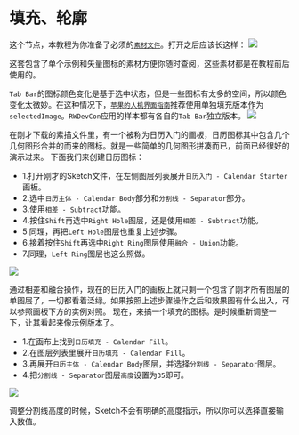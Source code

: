 # 填充、轮廓

这个节点，本教程为你准备了必须的[`素材文件`](http://cdn5.raywenderlich.com/wp-content/uploads/2015/10/RWDevConArtboards.zip)。打开之后应该长这样：
![](http://cdn5.raywenderlich.com/wp-content/uploads/2015/10/finished-artboard.png)

这套包含了单个示例和矢量图标的素材方便你随时查阅，这些素材都是在教程前后使用的。

`Tab Bar`的图标颜色变化是基于选中状态，但是一些图标有太多的空间，所以颜色变化太微妙。在这种情况下，[`苹果的人机界面指南`](https://developer.apple.com/library/ios/documentation/UserExperience/Conceptual/MobileHIG/BarIcons.html)推荐使用单独填充版本作为`selectedImage`。`RWDevCon`应用的样本都有各自的`Tab Bar`独立版本。
![](http://cdn4.raywenderlich.com/wp-content/uploads/2015/10/fill-vs-outline.png)

在刚才下载的素描文件里，有一个被称为日历入门的画板，日历图标其中包含几个几何图形合并的而来的图标。就是一些简单的几何图形拼凑而已，前面已经很好的演示过来。
下面我们来创建日历图标：
+ 1.打开刚才的Sketch文件，在左侧图层列表展开`日历入门 - Calendar Starter`画板。
+ 2.选中`日历主体 - Calendar Body`部分和`分割线 - Separator`部分。
+ 3.使用`相差 - Subtract`功能。
+ 4.按住`Shift`再选中`Right Hole`图层，还是使用`相差 - Subtract`功能。
+ 5.同理，再把`Left Hole`图层也重复上述步骤。
+ 6.接着按住`Shift`再选中`Right Ring`图层使用`融合 - Union`功能。
+ 7.同理，`Left Ring`图层也这么照做。

![](http://cdn3.raywenderlich.com/wp-content/uploads/2015/10/calendar-fill.gif)

通过相差和融合操作，现在的日历入门的画板上就只剩一个包含了刚才所有图层的单图层了，一切都看着泛绿。如果按照上述步骤操作之后和效果图有什么出入，可以参照画板下方的实例对照。
现在，来搞一个填充的图标。是时候重新调整一下，让其看起来像示例版本了。
+ 1.在画布上找到`日历填充 - Calendar Fill`。
+ 2.在图层列表里展开`日历填充 - Calendar Fill`。
+ 3.再展开`日历主体 - Calendar Body`图层，并选择`分割线 - Separator`图层。
+ 4.把`分割线 - Separator`图层`高度`设置为`35`即可。

![](http://cdn4.raywenderlich.com/wp-content/uploads/2015/10/calendar-outline.gif)

调整分割线高度的时候，Sketch不会有明确的高度指示，所以你可以选择直接输入数值。